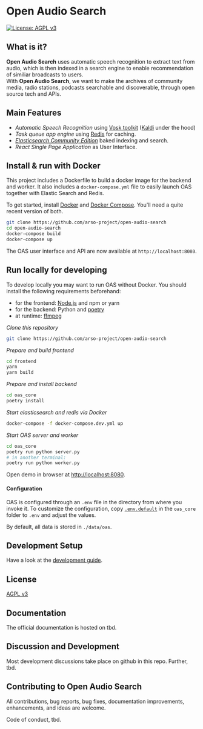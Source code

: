 # Open Audio Search

[![License: AGPL v3](https://img.shields.io/badge/License-AGPL%20v3-blue.svg)](https://www.gnu.org/licenses/agpl-3.0)


## What is it?

**Open Audio Search** uses automatic speech recognition to extract text from audio, which is then indexed in a search engine to enable recommendation of similiar broadcasts to users.  
With **Open Audio Search**, we want to make the archives of community media, radio stations, podcasts searchable and discoverable, through open source tech and APIs.


## Main Features

* *Automatic Speech Recognition* using [Vosk toolkit](https://alphacephei.com/vosk/) ([Kaldi](http://kaldi-asr.org/) under the hood)
* *Task queue app engine* using [Redis](https://redis.io/) for caching.
* *[Elasticsearch Community Edition](https://www.elastic.co/downloads/elasticsearch-oss)* baked indexing and search.
* *React Single Page Application* as User Interface.

## Install & run with Docker

This project includes a Dockerfile to build a docker image for the backend and worker. It also includes a `docker-compose.yml` file to easily launch OAS together with Elastic Search and Redis.

To get started, install [Docker](https://docs.docker.com/get-docker/) and [Docker Compose](https://docs.docker.com/compose/install/). You'll need a quite recent version of both.

```sh
git clone https://github.com/arso-project/open-audio-search
cd open-audio-search
docker-compose build
docker-compose up
```

The OAS user interface and API are now available at `http://localhost:8080`.

## Run locally for developing

To develop locally you may want to run OAS without Docker. You should install the following requirements beforehand:
- for the frontend: [Node.js](https://nodejs.org/en/) and npm or yarn
- for the backend: Python and [poetry](https://python-poetry.org/docs/)
- at runtime: [ffmpeg](https://www.ffmpeg.org/)

*Clone this repository*
```sh
git clone https://github.com/arso-project/open-audio-search
```

*Prepare and build frontend* 
```sh
cd frontend
yarn
yarn build
```

*Prepare and install backend*
```sh
cd oas_core
poetry install
```

*Start elasticsearch and redis via Docker*
```sh
docker-compose -f docker-compose.dev.yml up
```

*Start OAS server and worker*
```sh
cd oas_core
poetry run python server.py
# in another terminal:
poetry run python worker.py
```

Open demo in browser at [http://localhost:8080](http://localhost:8080/).


#### Configuration

OAS is configured through an `.env` file in the directory from where you invoke it. To customize the configuration, copy [`.env.default`](`oas_core/.env.default`) in the `oas_core` folder to `.env` and adjust the values.

By default, all data is stored in `./data/oas`.

## Development Setup

Have a look at the [development guide](./docs/development.md).


## License
[AGPL v3](LICENSE)


## Documentation
The official documentation is hosted on tbd.


## Discussion and Development
Most development discussions take place on github in this repo. Further, tbd.


## Contributing to Open Audio Search

All contributions, bug reports, bug fixes, documentation improvements, enhancements, and ideas are welcome.

Code of conduct, tbd.
